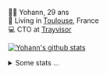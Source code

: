 <p>
  👨🏻 <bold>Yohann</bold>, 29 ans<br/>
  💼 Living in <a href="https://www.google.com/maps?q=toulouse">Toulouse</a>, France<br/>
  💻 CTO at <a href="https://trayvisor.com/">Trayvisor</a><br/>
</p>

<a href="https://github.com/anuraghazra/github-readme-stats"><img align="center" src="https://github-readme-stats-dviw-8taegaswk-yohann84ls-projects.vercel.app//api?username=yohann84L&show_icons=true&include_all_commits=true" alt="Yohann's github stats" /> </a>


<details>
  <summary>Some stats ...</summary><br/>
  

<!--START_SECTION:waka-->
![Code Time](http://img.shields.io/badge/Code%20Time-1%2C192%20hrs%2046%20mins-blue)

![Profile Views](http://img.shields.io/badge/Profile%20Views-0-blue)

**🐱 My GitHub Data** 

> 📦 440.9 kB Used in GitHub's Storage 
 > 
> 🏆 142 Contributions in the Year 2025
 > 
> 🚫 Not Opted to Hire
 > 
> 📜 26 Public Repositories 
 > 
> 🔑 21 Private Repositories 
 > 
**I'm an Early 🐤** 

```text
🌞 Morning                19249 commits       ████████░░░░░░░░░░░░░░░░░   30.53 % 
🌆 Daytime                36016 commits       ██████████████░░░░░░░░░░░   57.13 % 
🌃 Evening                7644 commits        ███░░░░░░░░░░░░░░░░░░░░░░   12.13 % 
🌙 Night                  133 commits         ░░░░░░░░░░░░░░░░░░░░░░░░░   00.21 % 
```
📅 **I'm Most Productive on Wednesday** 

```text
Monday                   11787 commits       █████░░░░░░░░░░░░░░░░░░░░   18.70 % 
Tuesday                  11773 commits       █████░░░░░░░░░░░░░░░░░░░░   18.67 % 
Wednesday                13274 commits       █████░░░░░░░░░░░░░░░░░░░░   21.06 % 
Thursday                 12811 commits       █████░░░░░░░░░░░░░░░░░░░░   20.32 % 
Friday                   12206 commits       █████░░░░░░░░░░░░░░░░░░░░   19.36 % 
Saturday                 422 commits         ░░░░░░░░░░░░░░░░░░░░░░░░░   00.67 % 
Sunday                   769 commits         ░░░░░░░░░░░░░░░░░░░░░░░░░   01.22 % 
```


📊 **This Week I Spent My Time On** 

```text
🕑︎ Time Zone: Europe/Paris

💬 Programming Languages: 
Python                   1 hr 55 mins        ██████████░░░░░░░░░░░░░░░   41.15 % 
JavaScript               1 hr 9 mins         ██████░░░░░░░░░░░░░░░░░░░   24.91 % 
TOML                     41 mins             ████░░░░░░░░░░░░░░░░░░░░░   14.84 % 
YAML                     27 mins             ██░░░░░░░░░░░░░░░░░░░░░░░   09.91 % 
Bash                     16 mins             ██░░░░░░░░░░░░░░░░░░░░░░░   06.04 % 

🔥 Editors: 
VS Code                  4 hrs 38 mins       █████████████████████████   99.42 % 
Zed                      1 min               ░░░░░░░░░░░░░░░░░░░░░░░░░   00.49 % 
Windsurf                 0 secs              ░░░░░░░░░░░░░░░░░░░░░░░░░   00.09 % 

💻 Operating System: 
Mac                      4 hrs 40 mins       █████████████████████████   100.00 % 
```

**I Mostly Code in Python** 

```text
Python                   25 repos            █████████████░░░░░░░░░░░░   53.19 % 
Jupyter Notebook         4 repos             ██░░░░░░░░░░░░░░░░░░░░░░░   08.51 % 
JavaScript               3 repos             ██░░░░░░░░░░░░░░░░░░░░░░░   06.38 % 
HTML                     2 repos             █░░░░░░░░░░░░░░░░░░░░░░░░   04.26 % 
Shell                    1 repo              █░░░░░░░░░░░░░░░░░░░░░░░░   02.13 % 
```




 Last Updated on 01/02/2025 00:38:57 UTC
<!--END_SECTION:waka-->
